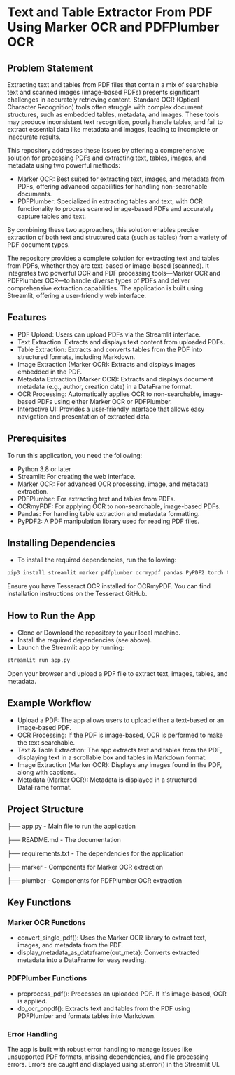 # Text and Table Extractor From PDF Using Marker OCR and PDFPlumber OCR
## Problem Statement
Extracting text and tables from PDF files that contain a mix of searchable text and scanned images (image-based PDFs) presents significant challenges in accurately retrieving content. Standard OCR (Optical Character Recognition) tools often struggle with complex document structures, such as embedded tables, metadata, and images. These tools may produce inconsistent text recognition, poorly handle tables, and fail to extract essential data like metadata and images, leading to incomplete or inaccurate results.

This repository addresses these issues by offering a comprehensive solution for processing PDFs and extracting text, tables, images, and metadata using two powerful methods:

- Marker OCR: Best suited for extracting text, images, and metadata from PDFs, offering advanced capabilities for handling non-searchable documents.
- PDFPlumber: Specialized in extracting tables and text, with OCR functionality to process scanned image-based PDFs and accurately capture tables and text.

By combining these two approaches, this solution enables precise extraction of both text and structured data (such as tables) from a variety of PDF document types.

The repository provides a complete solution for extracting text and tables from PDFs, whether they are text-based or image-based (scanned). It integrates two powerful OCR and PDF processing tools—Marker OCR and PDFPlumber OCR—to handle diverse types of PDFs and deliver comprehensive extraction capabilities. The application is built using Streamlit, offering a user-friendly web interface.

## Features
- PDF Upload: Users can upload PDFs via the Streamlit interface.
- Text Extraction: Extracts and displays text content from uploaded PDFs.
- Table Extraction: Extracts and converts tables from the PDF into structured formats, including Markdown.
- Image Extraction (Marker OCR): Extracts and displays images embedded in the PDF.
- Metadata Extraction (Marker OCR): Extracts and displays document metadata (e.g., author, creation date) in a DataFrame format.
- OCR Processing: Automatically applies OCR to non-searchable, image-based PDFs using either Marker OCR or PDFPlumber.
- Interactive UI: Provides a user-friendly interface that allows easy navigation and presentation of extracted data.

## Prerequisites
To run this application, you need the following:

- Python 3.8 or later
- Streamlit: For creating the web interface.
- Marker OCR: For advanced OCR processing, image, and metadata extraction.
- PDFPlumber: For extracting text and tables from PDFs.
- OCRmyPDF: For applying OCR to non-searchable, image-based PDFs.
- Pandas: For handling table extraction and metadata formatting.
- PyPDF2: A PDF manipulation library used for reading PDF files.

## Installing Dependencies
- To install the required dependencies, run the following:

``` bash
pip3 install streamlit marker pdfplumber ocrmypdf pandas PyPDF2 torch torchvision torchaudio
```
Ensure you have Tesseract OCR installed for OCRmyPDF. You can find installation instructions on the Tesseract GitHub.

## How to Run the App
- Clone or Download the repository to your local machine.
- Install the required dependencies (see above).
- Launch the Streamlit app by running:
``` bash
streamlit run app.py
```
Open your browser and upload a PDF file to extract text, images, tables, and metadata.

## Example Workflow
- Upload a PDF: The app allows users to upload either a text-based or an image-based PDF.
- OCR Processing: If the PDF is image-based, OCR is performed to make the text searchable.
- Text & Table Extraction: The app extracts text and tables from the PDF, displaying text in a scrollable box and tables in Markdown format.
- Image Extraction (Marker OCR): Displays any images found in the PDF, along with captions.
- Metadata (Marker OCR): Metadata is displayed in a structured DataFrame format.

## Project Structure

├── app.py - Main file to run the application

├── README.md - The documentation

├── requirements.txt - The dependencies for the application

├── marker - Components for Marker OCR extraction

├── plumber - Components for PDFPlumber OCR extraction


## Key Functions
### Marker OCR Functions
- convert_single_pdf(): Uses the Marker OCR library to extract text, images, and metadata from the PDF.
- display_metadata_as_dataframe(out_meta): Converts extracted metadata into a DataFrame for easy reading.
### PDFPlumber Functions
- preprocess_pdf(): Processes an uploaded PDF. If it's image-based, OCR is applied.
- do_ocr_onpdf(): Extracts text and tables from the PDF using PDFPlumber and formats tables into Markdown.
### Error Handling 
The app is built with robust error handling to manage issues like unsupported PDF formats, missing dependencies, and file processing errors. Errors are caught and displayed using st.error() in the Streamlit UI.










